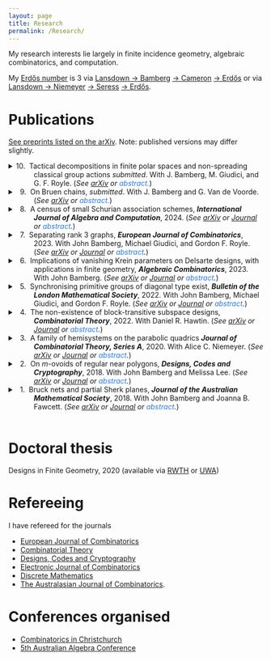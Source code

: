 ```yaml
---
layout: page
title: Research
permalink: /Research/
---
```


My research interests lie largely in finite incidence geometry, algebraic combinatorics, and computation.

My [Erdo&#779;s number](https://en.wikipedia.org/wiki/Erd%C5%91s_number) is 3 via [Lansdown &#8594; Bamberg](https://mathscinet.ams.org/mathscinet-getitem?mr=3779039) [&#8594; Cameron](https://mathscinet.ams.org/mathscinet-getitem?mr=3763899) [&#8594; Erdo&#779;s](https://mathscinet.ams.org/mathscinet-getitem?mr=1106651) or via [Lansdown &#8594; Niemeyer](https://mathscinet.ams.org/mathscinet-getitem?mr=4110234) [&#8594; Seress](https://mathscinet.ams.org/mathscinet-getitem?mr=1953539) [&#8594; Erdo&#779;s](https://mathscinet.ams.org/mathscinet-getitem?mr=837951). 

# Publications
[See preprints listed on the arXiv](https://arxiv.org/a/0000-0002-8087-1329.html). Note: published versions may differ slightly.

<!---
10. Tactical decompositions in finite polar spaces and non-spreading classical group actions, *submitted*. With J. Bamberg, M. Giudici, and G. F. Royle. (See [arXiv](https://arxiv.org/pdf/2403.17576.pdf).)
9. On Bruen chains, *submitted*. With J. Bamberg and G. Van de Voorde. (See  [arXiv](https://arxiv.org/pdf/2305.01349.pdf).)
8. A census of small Schurian association schemes, ***International Journal of Algebra and Computation***, 2024. (See [arXiv](https://arxiv.org/pdf/2206.08663.pdf) or [journal](https://doi.org/10.1142/S0218196723500674).)
7. Separating rank 3 graphs, ***European Journal of Combinatorics***, 2023. With John Bamberg, Michael Giudici, and Gordon F. Royle. (See [arXiv](https://arxiv.org/pdf/2211.02326) or [journal](https://doi.org/10.1016/j.ejc.2023.103732).)
6.  Implications of vanishing Krein parameters on Delsarte designs, with applications in finite geometry, ***Algebraic Combinatorics***, 2023.
With John Bamberg. (See [arXiv](https://arxiv.org/pdf/2107.05207.pdf) or [journal](https://doi.org/10.5802/alco.246).)
5. Synchronising primitive groups of diagonal type exist,
***Bulletin of the London Mathematical Society***, 2022.
With John Bamberg, Michael Giudici, and Gordon F. Royle. (See [arXiv](https://arxiv.org/pdf/2104.13355.pdf) or [journal](https://doi.org/10.1112/blms.12619).)
4. The non-existence of block-transitive subspace designs,
***Combinatorial Theory***, 2022.
With Daniel R. Hawtin. (See [arXiv](https://arxiv.org/pdf/2102.05142.pdf) or [journal](https://doi.org/10.5070/C62156883).)
3. A family of hemisystems on the parabolic quadrics,
***Journal of Combinatorial Theory, Series A***, 2020.
With Alice C. Niemeyer. (See [arXiv](https://arxiv.org/pdf/1908.08886.pdf) or [journal](https://doi.org/10.1016/j.jcta.2020.105280).) 
2. On *m*-ovoids of regular near polygons,
***Designs, Codes and Cryptography***,  2018.
With John Bamberg and Melissa Lee. (See [arXiv](https://arxiv.org/pdf/1612.07187) or [journal](http://dx.doi.org/10.1007/s10623-017-0373-1).) 
1. Bruck nets and partial Sherk planes,
***Journal of the Australian Mathematical Society***, 2018.
With John Bamberg and Joanna B. Fawcett. (See [arXiv](https://arxiv.org/pdf/1601.07231) or [journal](http://dx.doi.org/10.1017/S144678871700009X).)
--->


<script>
MathJax = {
  tex: {
    inlineMath: [['$', '$'], ['\\(', '\\)']]
  }
};
</script>
<script id="MathJax-script" async
  src="https://cdn.jsdelivr.net/npm/mathjax@3/es5/tex-chtml.js">
</script>

<style>
details {
  margin-left: 2em;
}
summary {
  margin-left: -2em;
  text-indent: -50px;
  padding-left: 50px;
}
</style>

<!-- Next publication-->

<details>
<summary>
10.&nbsp;
Tactical decompositions in finite polar spaces and non-spreading classical group actions
<i>submitted</i>.
With J. Bamberg, M. Giudici, and G. F. Royle.
(<i>See <a href="https://arxiv.org/pdf/2403.17576.pdf">arXiv</a> or <font color="#2a7ae2">abstract.</font></i>)
</summary>
<br>
<p>
<b>Abstract:</b> For finite classical groups acting naturally on the set of points of their ambient polar spaces,
the symmetry properties of <i>synchronising</i> and <i>separating</i> are equivalent
to natural and well-studied problems on the existence of certain configurations
in finite geometry. The more general class of <i>spreading</i> permutation groups
is harder to describe, and it is the purpose of this paper to explore
this property for finite classical groups. In particular,
we show that for most finite classical groups, their natural action on the points 
of its polar space is non-spreading. We develop and use a result on tactical 
decompositions (an <i>AB-Lemma</i>)
that provides a useful technique for finding witnesses for non-spreading permutation groups.
We also consider some of the other primitive actions of the classical groups.
</p>
</details>

<!-- Next publication-->

<details>
<summary>
&nbsp;&nbsp;9.&nbsp;
On Bruen chains,
<i>submitted</i>.
With J. Bamberg and G. Van de Voorde.
(<i>See <a href="https://arxiv.org/pdf/2305.01349.pdf">arXiv</a> or <font color="#2a7ae2">abstract.</font></i>)
</summary>
<br>
<p>
<b>Abstract:</b> It is known that a Bruen chain of the three-dimensional projective space $\mathrm{PG}(3,q)$ exists for every odd prime power $q$ at most $37$, except for $q=29$. It was shown by Cardinali et. al (2005) that Bruen chains do not exist for $41\leqslant q\leqslant 49$. We develop a model, based on finite fields, which allows us to extend this result to $41\leqslant q \leqslant 97$, thereby adding more evidence to the conjecture that Bruen chains do not exist for $q>37$. 
Furthermore, we show that Bruen chains can be realised precisely as the $(q+1)/2$-cliques of a two related, yet distinct, undirected simple graphs. 
</p>
</details>


<!-- Next publication-->

<details>
<summary>
&nbsp;&nbsp;8.&nbsp;
A census of small Schurian association schemes,
<b><i>International Journal of Algebra and Computation</i></b>, 2024.
(<i>See <a href="https://arxiv.org/pdf/2206.08663.pdf">arXiv</a> or <a href="https://doi.org/10.1142/S0218196723500674">Journal</a> or <font color="#2a7ae2">abstract</font>.</i>)
</summary>
<br>
<p>
<b>Abstract:</b> Using the classification of transitive groups of degree $n$, for $2 \leqslant n \leqslant 48$,
we classify the Schurian association schemes of order $n$, and as a consequence, the transitive groups of degree $n$ that are $2$-closed. In addition, we compute the character table of each association scheme and provide a census of important properties. Finally, we compute the $2$-closure of each transitive group of degree $n$, for $2 \leqslant n \leqslant 48$. The results of this classification are made available as a supplementary database.
</p>
</details>


<!-- Next publication-->

<details>
<summary>
&nbsp;&nbsp;7.&nbsp;
Separating rank 3 graphs,
<b><i>European Journal of Combinatorics</i></b>, 2023.
With John Bamberg, Michael Giudici, and Gordon F. Royle.
(<i>See <a href="https://arxiv.org/pdf/2211.02326">arXiv</a> or <a href="https://doi.org/10.1016/j.ejc.2023.103732">Journal</a> or <font color="#2a7ae2">abstract</font>.</i>)
</summary>
<br>
<p>
<b>Abstract:</b> We classify, up to some notoriously hard cases, the vertex-primitive strongly regular graphs which meet both the Delsarte and Hoffman bounds. As a consequence, we resolve the question of separation for the corresponding rank 3 primitive groups and give the first known examples of synchronising but not $\mathbb{Q}\mathrm{I}$ groups of affine type.
</p>
</details>


<!-- Next publication-->

<details>
<summary>
&nbsp;&nbsp;6.&nbsp;
Implications of vanishing Krein parameters on Delsarte designs, with applications in finite geometry,
<b><i>Algebraic Combinatorics</i></b>, 2023.
With John Bamberg.
(<i>See <a href="https://arxiv.org/pdf/2107.05207.pdf">arXiv</a> or <a href="https://doi.org/10.5802/alco.246">Journal</a> or <font color="#2a7ae2">abstract</font>.</i>)
</summary>
<br>
<p>
<b>Abstract:</b> In this paper we show that  if $\theta$ is a $T$-design of an association scheme $(\Omega, \mathcal{R})$, and the Krein parameters $q_{i,j}^h$ vanish for some $h \not \in T$ and all $i, j \not \in T$  ($i, j, h \neq 0$), then $\theta$ consists of precisely half of the vertices of $(\Omega, \mathcal{R})$ or it is a $T'$-design, where $|T'|>|T|$. 
We then apply this result to various problems in finite geometry. In particular, we show for the first time that nontrivial $m$-ovoids of generalised octagons of order $(s, s^2)$ do not exist. We give short proofs of similar results for
(i) partial geometries with certain order conditions;
(ii) thick generalised quadrangles of order $(s,s^2)$;
(iii) the dual polar spaces
$\mathsf{DQ}(2d, q)$, $\mathsf{DW}(2d-1,q)$ and $\mathsf{DH}(2d-1,q^2)$, for $d \ge 3$;
(iv) the Penttila-Williford scheme.
In the process of (iv), we also consider a natural generalisation of the Penttila-Williford scheme in $\mathsf{Q}^-(2n-1, q)$, $n\geqslant 3$.
</p>
</details>


<!-- Next publication-->

<details>
<summary>
&nbsp;&nbsp;5.&nbsp;
Synchronising primitive groups of diagonal type exist,
<b><i>Bulletin of the London Mathematical Society</i></b>, 2022.
With John Bamberg, Michael Giudici, and Gordon F. Royle.
(<i>See <a href="https://arxiv.org/pdf/2104.13355.pdf">arXiv</a> or <a href="https://doi.org/10.1112/blms.12619">Journal</a> or <font color="#2a7ae2">abstract</font>.</i>)
</summary>
<br>
<p>
<b>Abstract:</b> Every synchronising permutation group is primitive and of one of three types:
<i>affine</i>, <i>almost simple</i>, or <i>diagonal</i>.
We exhibit the first known example of a synchronising diagonal type group. More precisely, we show that $\mathrm{PSL}(2,q)\times \mathrm{PSL}(2,q)$
acting in its diagonal action on $\mathrm{PSL}(2,q)$ is separating, and hence synchronising, for $q=13$ and $q=17$.
Furthermore, we show that such groups are non-spreading for all prime powers $q$.
</p>
</details>


<!-- Next publication-->

<details>
<summary>
&nbsp;&nbsp;4.&nbsp;
The non-existence of block-transitive subspace designs,
<b><i>Combinatorial Theory</i></b>, 2022.
With Daniel R. Hawtin.
(<i>See <a href="https://arxiv.org/pdf/2102.05142.pdf">arXiv</a> or <a href="https://doi.org/10.5070/C62156883">Journal</a> or <font color="#2a7ae2">abstract</font>.</i>)
</summary>
<br>
<p>
<b>Abstract:</b> Let $q$ be a prime power and $V\cong\mathbb{F}_q^d$. A \emph{$t$-$(d,k,\lambda)_q$ design}, or simply a <i>subspace design</i>, is a pair $\mathcal{D}=(V,\mathcal{B})$, where $\mathcal{B}$ is a subset of the set of all $k$-dimensional subspaces of $V$, with the property that each $t$-dimensional subspace of $V$ is contained in precisely $\lambda$ elements of $\mathcal{B}$. Subspace designs are the \emph{$q$-analogues} of balanced incomplete block designs. Such a design is called <i>block-transitive</i> if its automorphism group $\mathrm{Aut}(\mathcal{D})$ acts transitively on $\mathcal{B}$. It is shown here that if $t\geqslant 2$ and $\mathcal{D}$ is a block-transitive $t$-$(d,k,\lambda)_q$ design then $\mathcal{D}$ is trivial, that is, $\mathcal{B}$ is the set of all $k$-dimensional subspaces of $V$.
</p>
</details>


<!-- Next publication-->

<details>
<summary>
&nbsp;&nbsp;3.&nbsp;
A family of hemisystems on the parabolic quadrics
<b><i>Journal of Combinatorial Theory, Series A</i></b>, 2020.
With Alice C. Niemeyer.
(<i>See <a href="https://arxiv.org/pdf/1908.08886.pdf">arXiv</a> or <a href="https://doi.org/10.1016/j.jcta.2020.105280">Journal</a> or <font color="#2a7ae2">abstract</font>.</i>)
</summary>
<br>
<p>
<b>Abstract:</b> We constuct a family of hemisystems of the parabolic quadric $\mathcal{Q}(2d, q)$, for all ranks $d \geqslant 2$ and all odd prime powers $q$, that admit $\Omega_3(q) \cong \mathrm{PSL}_2(q)$. This yields the first known construction for $d \geqslant 4$.
</p>
</details>

<!-- Next publication-->

<details>
<summary>
&nbsp;&nbsp;2.&nbsp;
On <i>m</i>-ovoids of regular near polygons,
<b><i>Designs, Codes and Cryptography</i></b>, 2018.
With John Bamberg and Melissa Lee.
(<i>See <a href="https://arxiv.org/pdf/1612.07187">arXiv</a> or <a href="http://dx.doi.org/10.1007/s10623-017-0373-1">Journal</a> or <font color="#2a7ae2">abstract</font>.</i>)
</summary>
<p>
<br>
<b>Abstract:</b> We generalise the work of Segre (1965), Cameron – Goethals – Seidel (1978), and Vanhove (2011) by showing that nontrivial $m$-ovoids of the dual polar spaces $\mathsf{DQ}(2d, q)$, $\mathsf{DW}(2d − 1, q)$ and $\mathsf{DH}(2d − 1, q^2)$ $(d > 3)$ are hemisystems. We also provide a more general result that holds for regular near polygons.
</p>
</details>

<!-- Next publication-->

<details>
<summary>
&nbsp;&nbsp;1.&nbsp;
Bruck nets and partial Sherk planes,
<b><i>Journal of the Australian Mathematical Society</i></b>, 2018.
With John Bamberg and Joanna B. Fawcett.
(<i>See <a href="https://arxiv.org/pdf/1601.07231">arXiv</a> or <a href="http://dx.doi.org/10.1017/S144678871700009X">Journal</a> or <font color="#2a7ae2">abstract</font>.</i>)
</summary>
<br>
<p>
<b>Abstract:</b> In <i>Bachmann’s Aufbau der Geometrie aus dem Spiegelungsbegriff</i> (1959), it was shown that a finite metric plane is a Desarguesian affine plane of odd order equipped with a perpendicularity relation on lines, and conversely. Sherk (1967) generalised this result to charac- terise the finite affine planes of odd order by removing the ‘three reflections axioms’ from a metric plane. We show that one can obtain a larger class of natural finite geometries, the so-called <i>Bruck nets</i> of even degree, by weakening Sherk’s axioms to allow non-collinear points.
</p>
</details>
<br>


# Doctoral thesis
Designs in Finite Geometry, 2020 (available via [RWTH](http://dx.doi.org/10.18154/RWTH-2020-12247) or [UWA](https://doi.org/10.26182/krb6-kk43))

# Refereeing
I have refereed for the journals
- [European Journal of Combinatorics](https://www.journals.elsevier.com/european-journal-of-combinatorics)
- [Combinatorial Theory](https://escholarship.org/uc/combinatorial_theory)
- [Designs, Codes and Cryptography](https://www.springer.com/journal/10623)
- [Electronic Journal of Combinatorics](https://www.combinatorics.org/)
- [Discrete Mathematics](https://www.journals.elsevier.com/discrete-mathematics)
- [The Australasian Journal of Combinatorics](https://ajc.maths.uq.edu.au/).


# Conferences organised
- [Combinatorics in Christchurch](https://combinatoricsinchristchurch.github.io/)
- [5th Australian Algebra Conference](https://aac05.github.io/)
